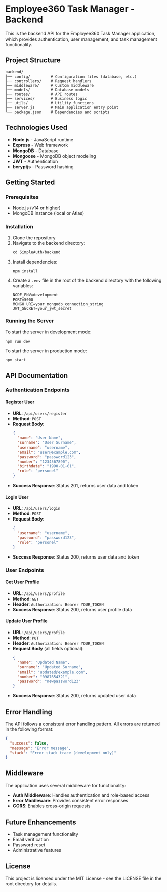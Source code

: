 # Employee360 Task Manager - Backend

This is the backend API for the Employee360 Task Manager application, which provides authentication, user management, and task management functionality.

## Project Structure

```
backend/
├── config/         # Configuration files (database, etc.)
├── controllers/    # Request handlers
├── middleware/     # Custom middleware
├── models/         # Database models
├── routes/         # API routes
├── services/       # Business logic
├── utils/          # Utility functions
├── server.js       # Main application entry point
└── package.json    # Dependencies and scripts
```

## Technologies Used

- **Node.js** - JavaScript runtime
- **Express** - Web framework
- **MongoDB** - Database
- **Mongoose** - MongoDB object modeling
- **JWT** - Authentication
- **bcryptjs** - Password hashing

## Getting Started

### Prerequisites

- Node.js (v14 or higher)
- MongoDB instance (local or Atlas)

### Installation

1. Clone the repository
2. Navigate to the backend directory:
   ```
   cd SimpleAuth/backend
   ```
3. Install dependencies:
   ```
   npm install
   ```
4. Create a `.env` file in the root of the backend directory with the following variables:
   ```
   NODE_ENV=development
   PORT=5000
   MONGO_URI=your_mongodb_connection_string
   JWT_SECRET=your_jwt_secret
   ```

### Running the Server

To start the server in development mode:

```
npm run dev
```

To start the server in production mode:

```
npm start
```

## API Documentation

### Authentication Endpoints

#### Register User
- **URL**: `/api/users/register`
- **Method**: `POST`
- **Request Body**:
  ```json
  {
    "name": "User Name",
    "surname": "User Surname",
    "username": "username",
    "email": "user@example.com",
    "password": "password123",
    "number": "1234567890",
    "birthdate": "1990-01-01",
    "role": "personel"
  }
  ```
- **Success Response**: Status 201, returns user data and token

#### Login User
- **URL**: `/api/users/login`
- **Method**: `POST`
- **Request Body**:
  ```json
  {
    "username": "username",
    "password": "password123",
    "role": "personel"
  }
  ```
- **Success Response**: Status 200, returns user data and token

### User Endpoints

#### Get User Profile
- **URL**: `/api/users/profile`
- **Method**: `GET`
- **Header**: `Authorization: Bearer YOUR_TOKEN`
- **Success Response**: Status 200, returns user profile data

#### Update User Profile
- **URL**: `/api/users/profile`
- **Method**: `PUT`
- **Header**: `Authorization: Bearer YOUR_TOKEN`
- **Request Body** (all fields optional):
  ```json
  {
    "name": "Updated Name",
    "surname": "Updated Surname",
    "email": "updated@example.com",
    "number": "0987654321",
    "password": "newpassword123"
  }
  ```
- **Success Response**: Status 200, returns updated user data

## Error Handling

The API follows a consistent error handling pattern. All errors are returned in the following format:

```json
{
  "success": false,
  "message": "Error message",
  "stack": "Error stack trace (development only)"
}
```

## Middleware

The application uses several middleware for functionality:

- **Auth Middleware**: Handles authentication and role-based access
- **Error Middleware**: Provides consistent error responses
- **CORS**: Enables cross-origin requests

## Future Enhancements

- Task management functionality
- Email verification
- Password reset
- Administrative features

## License

This project is licensed under the MIT License - see the LICENSE file in the root directory for details.